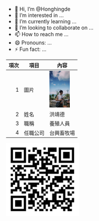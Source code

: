- 👋 Hi, I’m @Honghingde
- 👀 I’m interested in ...
- 🌱 I’m currently learning ...
- 💞️ I’m looking to collaborate on ...
- 📫 How to reach me ...
- 😄 Pronouns: ...
- ⚡ Fun fact: ...

<!---
Honghingde/Honghingde is a ✨ special ✨ repository because its `README.md` (this file) appears on your GitHub profile.
You can click the Preview link to take a look at your changes.
--->



| 項次 | 項目 | 內容 |
|----:|------|------|
|1 | 圖片 |<img src="005D574A-4B47-4B0C-8012-4EA538CA099B-2082-0000009F4EBA4F4D.jpeg" Witch="100" Height="100" />
|2 | 姓名 | 洪靖德 |
|3 | 職稱 | 養殖人員 |
|4 | 任職公司 | 台興畜牧場 |
<img src="IMG_5627.png" Witch="200" Height="200" />
